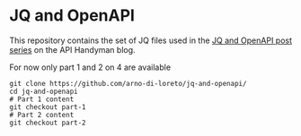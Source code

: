 # JQ and OpenAPI

This repository contains the set of JQ files used in the [JQ and OpenAPI post series](http://apihandyman.io/api-toolbox-jq-and-openapi-part-1-using-jq-to-extract-data-from-openapi-files/) on the API Handyman blog.

For now only part 1 and 2 on 4 are available

```
git clone https://github.com/arno-di-loreto/jq-and-openapi/
cd jq-and-openapi
# Part 1 content
git checkout part-1
# Part 2 content
git checkout part-2
```